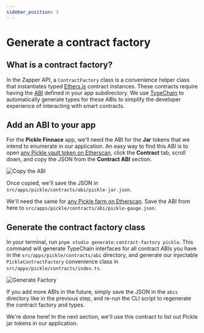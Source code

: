 ```yaml
---
sidebar_position: 3
---
```


# Generate a contract factory

## What is a contract factory?

In the Zapper API, a `ContractFactory` class is a convenience helper class that instantiates typed [Ethers.js](https://docs.ethers.io/) contract instances. These contracts require having the [ABI](https://www.quicknode.com/guides/solidity/what-is-an-abi) defined in your app subdirectory. We use [TypeChain](https://github.com/dethcrypto/TypeChain) to automatically generate types for these ABIs to simplify the developer experience of interacting with smart contracts.

## Add an ABI to your app

For the **Pickle Finnace** app, we'll need the ABI for the **Jar** tokens that we intend to enumerate in our application. An easy way to find this ABI is to open [any Pickle vault token on Etherscan](https://etherscan.io/address/0x1bb74b5ddc1f4fc91d6f9e7906cf68bc93538e33), click the **Contract** tab, scroll down, and copy the JSON from the **Contract ABI** section.

![Copy the ABI](../../static/img/tutorial/copy-abi.png)

Once copied, we'll save the JSON in `src/apps/pickle/contracts/abi/pickle-jar.json`.

We'll need the same for [any Pickle farm on Etherscan](https://etherscan.io/address/0xf5bd1a4894a6ac1d786c7820bc1f36b1535147f6). Save the ABI from here to `src/apps/pickle/contracts/abi/pickle-gauge.json`.

## Generate the contract factory class

In your terminal, run `pnpm studio generate:contract-factory pickle`. This command will generate TypeChain interfaces for all contract ABIs you have in the `src/apps/pickle/contracts/abi` directory, and generate our injectable `PickleContractFactory` convenience class in `src/apps/pickle/contracts/index.ts`.

![Generate Factory](../../static/img/tutorial/generate-contract-factory.png)

If you add more ABIs in the future, simply save the JSON in the `abis` directory like in the previous step, and re-run the CLI script to regenerate the contract factory and types.

We're done here! In the next section, we'll use this contract to list out Pickle jar tokens in our application.